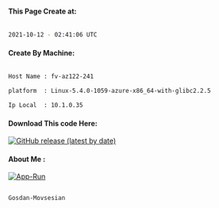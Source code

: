 
   
#### This Page Create at:

```bash

2021-10-12 - 02:41:06 UTC

```

#### Create By Machine:

```bash

Host Name : fv-az122-241

platform  : Linux-5.4.0-1059-azure-x86_64-with-glibc2.2.5

Ip Local  : 10.1.0.35

```
#### Download This code Here:

[![GitHub release (latest by date)](https://img.shields.io/github/v/release/Gosdan-Movsesian/Gosdan?style=for-the-badge&label=Download)](https://github.com/Gosdan-Movsesian/Gosdan/releases) 

</p> 

#### About Me :

[![App-Run](https://github.com/Gosdan-Movsesian/Gosdan/actions/workflows/App-Run.yml/badge.svg)](https://github.com/Gosdan-Movsesian/Gosdan/actions/workflows/App-Run.yml)

```bash

Gosdan-Movsesian

```

